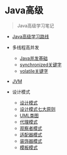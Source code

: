 # Java高级


> Java高级学习笔记

- [Java高级学习路线](Java高级/Java高级学习路线.md)


- 多线程高并发
  - [Java并发基础](Java高级/多线程高并发/Java并发基础.md)
  - [synchronized关键字](Java高级/多线程高并发/synchronized关键字.md)
  - [volatile关键字](Java高级/多线程高并发/volatile关键字.md)


- [JVM](Java高级/JVM/)


- 设计模式
  - [设计模式](Java高级/设计模式/设计模式.md)
  - [设计模式七大原则](Java高级/设计模式/设计模式七大原则.md)
  - [UML类图](Java高级/设计模式/UML类图.md)
  - [代理模式](Java高级/设计模式/代理模式.md)
  - [观察者模式](Java高级/设计模式/观察者模式.md)
  - [适配器模式](Java高级/设计模式/适配器模式.md)
  - [装饰器模式](Java高级/设计模式/装饰器模式.md)
  - [模板模式](Java高级/设计模式/模板模式.md)